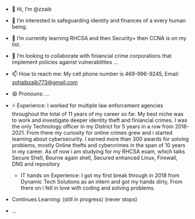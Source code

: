 - 👋 Hi, I’m @zzaib
- 👀 I’m interested in safeguarding identity and finances of a every human being.  
- 🌱 I’m currently learning RHCSA and then Security+ then CCNA is on my list.
- 💞️ I’m looking to collaborate with finiancial crime corporations that implement policies against vulnerabilities ...
- 📫 How to reach me: My cell phone number is 469-996-9245, Email: zohaibzaib773@gmail.com
- 😄 Pronouns: ...
- ⚡ Experience: I worked for multiple law enforcement agencies throughout the total of 11 years of my career so far. My best niche was to work and investigate deeper identity theft and 
                finiancial crimes. I was the only Technology officer in my District for 5 years in a row from 2016-2021. From there my curiosity for online crimes grew and i started 
                learning about cybersecurity. I earned more than 300 awards for solving problems, mostly Online thefts and cybercrimes in the span of 10 years in my career.
                As of now i am studying for my RHCSA exam, which talks Secure Shell, Bourne again shell, Secured enhanced Linux, Firewall, DNS and repository

  - IT hands on Experience: I got my first break through in 2018 from Dynamic Tech Solutions as an intern and got my hands dirty, From there on i fell in love with coding and solving 
                             problems.
- Continues Learning: (still in progress) (never stops) 
-  ...

<!---
zzaib773/zzaib773 is a ✨ special ✨ repository because its `README.md` (this file) appears on your GitHub profile.
Y
--->
